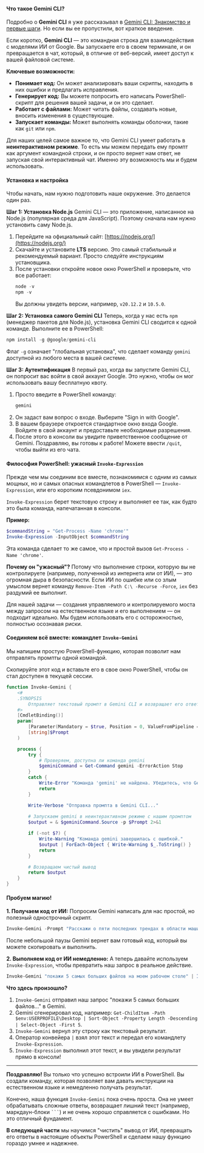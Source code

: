 
#### **Что такое Gemini CLI?**

Подробно о **Gemini CLI** я уже рассказывал в [Gemini CLI: Знакомство и первые шаги⁠⁠](https://pikabu.ru/series/geminicli_48168). Но если вы ее пропустили, вот краткое введение.

Если коротко, **Gemini CLI** — это командная строка для взаимодействия с моделями ИИ от Google. Вы запускаете его в своем терминале, и он превращается в чат, который, в отличие от веб-версий, имеет доступ к вашей файловой системе.

**Ключевые возможности:**
*   **Понимает код:** Он может анализировать ваши скрипты, находить в них ошибки и предлагать исправления.
*   **Генерирует код:** Вы можете попросить его написать PowerShell-скрипт для решения вашей задачи, и он это сделает.
*   **Работает с файлами:** Может читать файлы, создавать новые, вносить изменения в существующие.
*   **Запускает команды:** Может выполнять команды оболочки, такие как `git` или `npm`.

Для наших целей самое важное то, что Gemini CLI умеет работать в **неинтерактивном режиме**. То есть мы можем передать ему промпт как аргумент командной строки, и он просто вернет нам ответ, не запуская свой интерактивный чат. Именно эту возможность мы и будем использовать.

#### **Установка и настройка**

Чтобы начать, нам нужно подготовить наше окружение. Это делается один раз.

**Шаг 1: Установка Node.js**
Gemini CLI — это приложение, написанное на Node.js (популярная среда для JavaScript). Поэтому сначала нам нужно установить саму Node.js.
1.  Перейдите на официальный сайт: [https://nodejs.org/](https://nodejs.org/)
2.  Скачайте и установите **LTS** версию. Это самый стабильный и рекомендуемый вариант. Просто следуйте инструкциям установщика.
3.  После установки откройте новое окно PowerShell и проверьте, что все работает:
    ```powershell
    node -v
    npm -v
    ```
    Вы должны увидеть версии, например, `v20.12.2` и `10.5.0`.

**Шаг 2: Установка самого Gemini CLI**
Теперь, когда у нас есть `npm` (менеджер пакетов для Node.js), установка Gemini CLI сводится к одной команде. Выполните ее в PowerShell:
```powershell
npm install -g @google/gemini-cli
```
Флаг `-g` означает "глобальная установка", что сделает команду `gemini` доступной из любого места в вашей системе.

**Шаг 3: Аутентификация**
В первый раз, когда вы запустите Gemini CLI, он попросит вас войти в свой аккаунт Google. Это нужно, чтобы он мог использовать вашу бесплатную квоту.
1.  Просто введите в PowerShell команду:
    ```powershell
    gemini
    ```
2.  Он задаст вам вопрос о входе. Выберите "Sign in with Google".
3.  В вашем браузере откроется стандартное окно входа Google. Войдите в свой аккаунт и предоставьте необходимые разрешения.
4.  После этого в консоли вы увидите приветственное сообщение от Gemini. Поздравляю, вы готовы к работе! Можете ввести `/quit`, чтобы выйти из его чата.

#### **Философия PowerShell: ужасный `Invoke-Expression`**

Прежде чем мы соединим все вместе, познакомимся с одним из самых мощных, но и самых опасных командлетов в PowerShell — `Invoke-Expression`, или его коротким псевдонимом `iex`.

`Invoke-Expression` берет текстовую строку и выполняет ее так, как будто это была команда, напечатанная в консоли.

**Пример:**
```powershell
$commandString = "Get-Process -Name 'chrome'"
Invoke-Expression -InputObject $commandString
```
Эта команда сделает то же самое, что и простой вызов `Get-Process -Name 'chrome'`.

**Почему он "ужасный"?** Потому что выполнение строки, которую вы не контролируете (например, полученной из интернета или от ИИ), — это огромная дыра в безопасности. Если ИИ по ошибке или со злым умыслом вернет команду `Remove-Item -Path C:\ -Recurse -Force`, `iex` без раздумий ее выполнит.

Для нашей задачи — создания управляемого и контролируемого моста между запросом на естественном языке и его выполнением — он подходит идеально. Мы будем использовать его с осторожностью, полностью осознавая риски.

#### **Соединяем всё вместе: командлет `Invoke-Gemini`**

Мы напишем простую PowerShell-функцию, которая позволит нам отправлять промпты одной командой.

Скопируйте этот код и вставьте его в свое окно PowerShell, чтобы он стал доступен в текущей сессии.

```powershell
function Invoke-Gemini {
    <#
    .SYNOPSIS
        Отправляет текстовый промпт в Gemini CLI и возвращает его ответ.
    #>
    [CmdletBinding()]
    param(
        [Parameter(Mandatory = $true, Position = 0, ValueFromPipeline = $true)]
        [string]$Prompt
    )

    process {
        try {
            # Проверяем, доступна ли команда gemini
            $geminiCommand = Get-Command gemini -ErrorAction Stop
        }
        catch {
            Write-Error "Команда 'gemini' не найдена. Убедитесь, что Gemini CLI установлен."
            return
        }

        Write-Verbose "Отправка промпта в Gemini CLI..."
        
        # Запускаем gemini в неинтерактивном режиме с нашим промптом
        $output = & $geminiCommand.Source -p $Prompt 2>&1

        if (-not $?) {
            Write-Warning "Команда gemini завершилась с ошибкой."
            $output | ForEach-Object { Write-Warning $_.ToString() }
            return
        }

        # Возвращаем чистый вывод
        return $output
    }
}
```

#### **Пробуем магию!**


**1. Получаем код от ИИ:**
Попросим Gemini написать для нас простой, но полезный однострочный скрипт.

```powershell
Invoke-Gemini -Prompt "Расскажи о пяти последних трендах в области машинного обучения"
```

После небольшой паузы Gemini вернет вам готовый код, который вы можете скопировать и выполнить.

**2. Выполняем код от ИИ немедленно:**
А теперь давайте используем `Invoke-Expression`, чтобы превратить наш запрос в реальное действие.

```powershell
Invoke-Gemini "покажи 5 самых больших файлов на моем рабочем столе" | Invoke-Expression
```

**Что здесь произошло?**
1.  `Invoke-Gemini` отправил наш запрос "покажи 5 самых больших файлов..." в Gemini.
2.  Gemini сгенерировал код, например: `Get-ChildItem -Path $env:USERPROFILE\Desktop | Sort-Object -Property Length -Descending | Select-Object -First 5`.
3.  `Invoke-Gemini` вернул эту строку как текстовый результат.
4.  Оператор конвейера `|` взял этот текст и передал его командлету `Invoke-Expression`.
5.  `Invoke-Expression` выполнил этот текст, и вы увидели результат прямо в консоли!

---

**Поздравляю!** Вы только что успешно встроили ИИ в PowerShell. Вы создали команду, которая позволяет вам давать инструкции на естественном языке и немедленно получать результат.

Конечно, наша функция `Invoke-Gemini` пока очень проста. Она не умеет обрабатывать сложные ответы, возвращает лишний текст (например, маркдаун-блоки ` ``` `) и не очень хорошо справляется с ошибками. Но это отличный фундамент.

**В следующей части** мы научимся "чистить" вывод от ИИ, превращать его ответы в настоящие объекты PowerShell и сделаем нашу функцию гораздо умнее и надежнее.